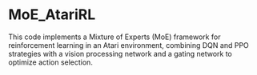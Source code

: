 # MoE_AtariRL
This code implements a Mixture of Experts (MoE) framework for reinforcement learning in an Atari environment, combining DQN and PPO strategies with a vision processing network and a gating network to optimize action selection.
